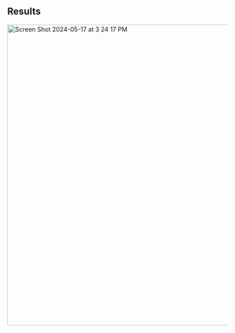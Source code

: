 ## Results

<img width="688" alt="Screen Shot 2024-05-17 at 3 24 17 PM" src="https://github.com/sijiadisa/SimSearchHub/assets/62917984/6b8d3e40-e250-409b-b1cd-9d92e9ce0dce">
